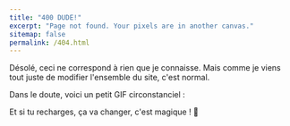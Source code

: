 ```yaml
---
title: "400 DUDE!"
excerpt: "Page not found. Your pixels are in another canvas."
sitemap: false
permalink: /404.html
---
```


Désolé, <span id='ceci'>ceci</span> ne correspond à rien que je connaisse. Mais comme je viens tout juste de modifier l'ensemble du site, c'est normal.

Dans le doute, voici un petit GIF circonstanciel :

<span id = "giphyme"></span>

Et si tu recharges, ça va changer, c'est magique ! 🦄

<script type="text/javascript">
document.addEventListener('DOMContentLoaded', function () {
  var url = window.location.href
  url = url.replace('{{ site.url }}','')
  .replace(/-/g,' ').replace('/',' ');
  console.log(url);

  url = decodeURIComponent(url);
  var ceci = document.getElementById('ceci');
  ceci.textContent = url;

  getGif(url);

});
</script>

